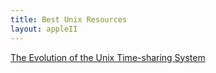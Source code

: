 ```yaml
---
title: Best Unix Resources
layout: appleII
---
```

[The Evolution of the Unix Time-sharing System](https://www.bell-labs.com/usr/dmr/www/hist.html)
